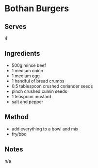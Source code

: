 # Bothan Burgers

## Serves
4

## Ingredients
 - 500g mince beef
 - 1 medium onion
 - 1 medium egg
 - 1 handful of bread crumbs
 - 0.5 tablespoon crushed coriander seeds
 - pinch crushed cumin seeds
 - 1 teaspoon mustard
 - salt and pepper

## Method
 - add everything to a bowl and mix
 - fry/bbq

## Notes
n/a
